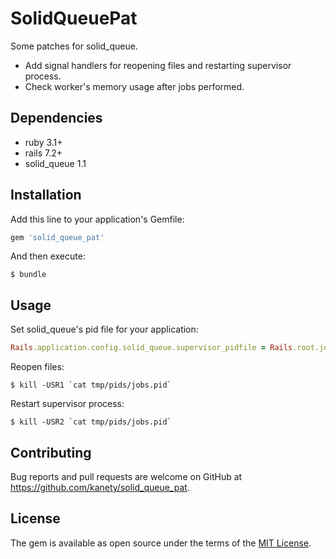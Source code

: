 # SolidQueuePat

Some patches for solid_queue.

* Add signal handlers for reopening files and restarting supervisor process.
* Check worker's memory usage after jobs performed.

## Dependencies

* ruby 3.1+
* rails 7.2+
* solid_queue 1.1

## Installation

Add this line to your application's Gemfile:

```ruby
gem 'solid_queue_pat'
```

And then execute:

    $ bundle

## Usage

Set solid_queue's pid file for your application:

```ruby
Rails.application.config.solid_queue.supervisor_pidfile = Rails.root.join('tmp/pids/jobs.pid')
```

Reopen files:

    $ kill -USR1 `cat tmp/pids/jobs.pid`

Restart supervisor process:

    $ kill -USR2 `cat tmp/pids/jobs.pid`

## Contributing

Bug reports and pull requests are welcome on GitHub at https://github.com/kanety/solid_queue_pat.

## License

The gem is available as open source under the terms of the [MIT License](http://opensource.org/licenses/MIT).
